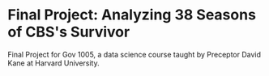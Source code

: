 # Final Project: Analyzing 38 Seasons of CBS's Survivor
Final Project for Gov 1005, a data science course taught by Preceptor David Kane at Harvard University.
